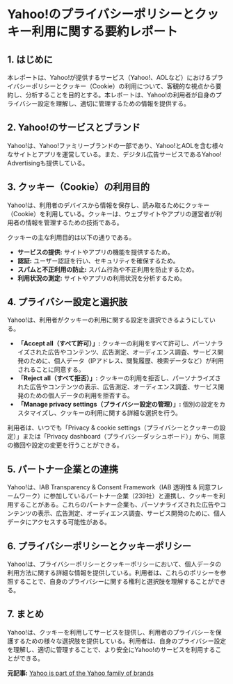 # Yahoo!のプライバシーポリシーとクッキー利用に関する要約レポート

## 1. はじめに

本レポートは、Yahoo!が提供するサービス（Yahoo!、AOLなど）におけるプライバシーポリシーとクッキー（Cookie）の利用について、客観的な視点から要約し、分析することを目的とする。本レポートは、Yahoo!の利用者が自身のプライバシー設定を理解し、適切に管理するための情報を提供する。

## 2. Yahoo!のサービスとブランド

Yahoo!は、Yahoo!ファミリーブランドの一部であり、Yahoo!とAOLを含む様々なサイトとアプリを運営している。また、デジタル広告サービスであるYahoo! Advertisingも提供している。

## 3. クッキー（Cookie）の利用目的

Yahoo!は、利用者のデバイスから情報を保存し、読み取るためにクッキー（Cookie）を利用している。クッキーは、ウェブサイトやアプリの運営者が利用者の情報を管理するための技術である。

クッキーの主な利用目的は以下の通りである。

* **サービスの提供:** サイトやアプリの機能を提供するため。
* **認証:** ユーザー認証を行い、セキュリティを確保するため。
* **スパムと不正利用の防止:** スパム行為や不正利用を防止するため。
* **利用状況の測定:** サイトやアプリの利用状況を分析するため。

## 4. プライバシー設定と選択肢

Yahoo!は、利用者がクッキーの利用に関する設定を選択できるようにしている。

* **「Accept all（すべて許可）」:** クッキーの利用をすべて許可し、パーソナライズされた広告やコンテンツ、広告測定、オーディエンス調査、サービス開発のために、個人データ（IPアドレス、閲覧履歴、検索データなど）が利用されることに同意する。
* **「Reject all（すべて拒否）」:** クッキーの利用を拒否し、パーソナライズされた広告やコンテンツの表示、広告測定、オーディエンス調査、サービス開発のための個人データの利用を拒否する。
* **「Manage privacy settings（プライバシー設定の管理）」:** 個別の設定をカスタマイズし、クッキーの利用に関する詳細な選択を行う。

利用者は、いつでも「Privacy & cookie settings（プライバシーとクッキーの設定）」または「Privacy dashboard（プライバシーダッシュボード）」から、同意の撤回や設定の変更を行うことができる。

## 5. パートナー企業との連携

Yahoo!は、IAB Transparency & Consent Framework（IAB 透明性 & 同意フレームワーク）に参加しているパートナー企業（239社）と連携し、クッキーを利用することがある。これらのパートナー企業も、パーソナライズされた広告やコンテンツの表示、広告測定、オーディエンス調査、サービス開発のために、個人データにアクセスする可能性がある。

## 6. プライバシーポリシーとクッキーポリシー

Yahoo!は、プライバシーポリシーとクッキーポリシーにおいて、個人データの利用方法に関する詳細な情報を提供している。利用者は、これらのポリシーを参照することで、自身のプライバシーに関する権利と選択肢を理解することができる。

## 7. まとめ

Yahoo!は、クッキーを利用してサービスを提供し、利用者のプライバシーを保護するための様々な選択肢を提供している。利用者は、自身のプライバシー設定を理解し、適切に管理することで、より安全にYahoo!のサービスを利用することができる。



**元記事:** [Yahoo is part of the Yahoo family of brands](https://uk.news.yahoo.com/chatgpt-saved-life-spotted-potential-074511240.html)